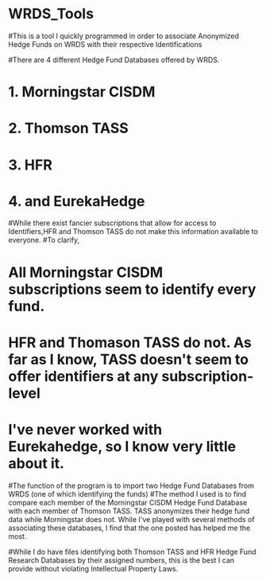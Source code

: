 # WRDS_Tools

#This is a tool I quickly programmed in order to associate Anonymized Hedge Funds on WRDS with their respective Identifications

#There are 4 different Hedge Fund Databases offered by WRDS.
#  1. Morningstar CISDM
#  2. Thomson TASS
#  3. HFR
#  4. and EurekaHedge

#While there exist fancier subscriptions that allow for access to Identifiers,HFR and Thomson TASS do not make this information available to everyone.
#To clarify,
#   All Morningstar CISDM subscriptions seem to identify every fund.
#     HFR and Thomason TASS do not. As far as I know, TASS doesn't seem to offer identifiers at any subscription-level
#     I've never worked with Eurekahedge, so I know very little about it.

#The function of the program is to import two Hedge Fund Databases from WRDS (one of which identifying the funds)
#The method I used is to find compare each member of the Morningstar CISDM Hedge Fund Database with each member of Thomson TASS. TASS anonymizes their hedge fund data while Morningstar does not. While I've played with several methods of associating these databases, I find that the one posted has helped me the most.

#While I do have files identifying both Thomson TASS and HFR Hedge Fund Research Databases by their assigned numbers, this is the best I can provide without violating Intellectual Property Laws.
